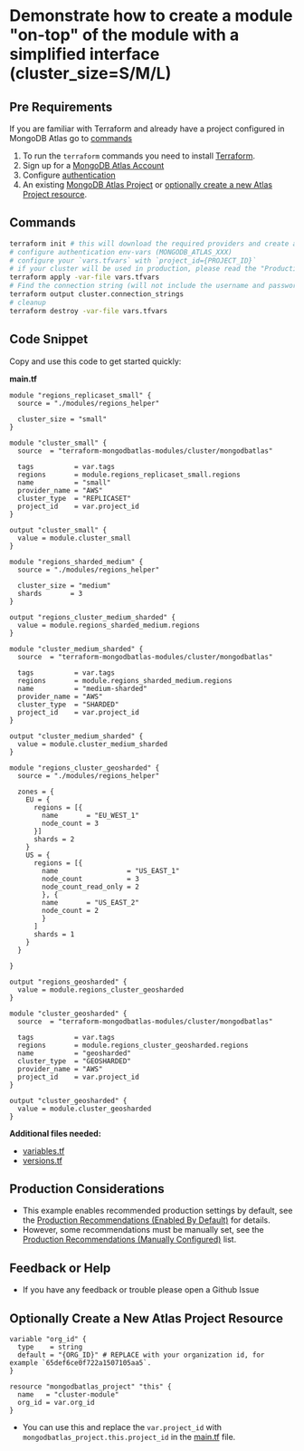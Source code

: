 <!-- This file is used to generate the examples/README.md files -->
# Demonstrate how to create a module "on-top" of the module with a simplified interface (cluster_size=S/M/L)

## Pre Requirements
If you are familiar with Terraform and already have a project configured in MongoDB Atlas go to [commands](#commands)

1. To run the `terraform` commands you need to install [Terraform](https://developer.hashicorp.com/terraform/install).
2. Sign up for a [MongoDB Atlas Account](https://www.mongodb.com/products/integrations/hashicorp-terraform)
3. Configure [authentication](https://registry.terraform.io/providers/mongodb/mongodbatlas/latest/docs#authentication)
4. An existing [MongoDB Atlas Project](https://registry.terraform.io/providers/mongodb/mongodbatlas/latest/docs/resources/project) or [optionally create a new Atlas Project resource](#optionally-create-a-new-atlas-project-resource).

## Commands
```sh
terraform init # this will download the required providers and create a `terraform.lock.hcl` file.
# configure authentication env-vars (MONGODB_ATLAS_XXX)
# configure your `vars.tfvars` with `project_id={PROJECT_ID}`
# if your cluster will be used in production, please read the "Production Considerations" below
terraform apply -var-file vars.tfvars
# Find the connection string (will not include the username and password, see the [database_user](https://registry.terraform.io/providers/mongodb/mongodbatlas/latest/docs/resources/database_user) documentation to configure your app's access)
terraform output cluster.connection_strings
# cleanup
terraform destroy -var-file vars.tfvars
```

## Code Snippet

Copy and use this code to get started quickly:

**main.tf**
```hcl
module "regions_replicaset_small" {
  source = "./modules/regions_helper"

  cluster_size = "small"
}

module "cluster_small" {
  source  = "terraform-mongodbatlas-modules/cluster/mongodbatlas"

  tags          = var.tags
  regions       = module.regions_replicaset_small.regions
  name          = "small"
  provider_name = "AWS"
  cluster_type  = "REPLICASET"
  project_id    = var.project_id
}

output "cluster_small" {
  value = module.cluster_small
}

module "regions_sharded_medium" {
  source = "./modules/regions_helper"

  cluster_size = "medium"
  shards       = 3
}

output "regions_cluster_medium_sharded" {
  value = module.regions_sharded_medium.regions
}

module "cluster_medium_sharded" {
  source  = "terraform-mongodbatlas-modules/cluster/mongodbatlas"

  tags          = var.tags
  regions       = module.regions_sharded_medium.regions
  name          = "medium-sharded"
  provider_name = "AWS"
  cluster_type  = "SHARDED"
  project_id    = var.project_id
}

output "cluster_medium_sharded" {
  value = module.cluster_medium_sharded
}

module "regions_cluster_geosharded" {
  source = "./modules/regions_helper"

  zones = {
    EU = {
      regions = [{
        name       = "EU_WEST_1"
        node_count = 3
      }]
      shards = 2
    }
    US = {
      regions = [{
        name                 = "US_EAST_1"
        node_count           = 3
        node_count_read_only = 2
        }, {
        name       = "US_EAST_2"
        node_count = 2
        }
      ]
      shards = 1
    }
  }

}

output "regions_geosharded" {
  value = module.regions_cluster_geosharded
}

module "cluster_geosharded" {
  source  = "terraform-mongodbatlas-modules/cluster/mongodbatlas"

  tags          = var.tags
  regions       = module.regions_cluster_geosharded.regions
  name          = "geosharded"
  cluster_type  = "GEOSHARDED"
  provider_name = "AWS"
  project_id    = var.project_id
}

output "cluster_geosharded" {
  value = module.cluster_geosharded
}
```

**Additional files needed:**
- [variables.tf](./variables.tf)
- [versions.tf](./versions.tf)

## Production Considerations
- This example enables recommended production settings by default, see the [Production Recommendations (Enabled By Default)](../../README.md#production-recommendations-enabled-by-default) for details.
- However, some recommendations must be manually set, see the [Production Recommendations (Manually Configured)](../../README.md#production-recommendations-manually-configured) list.

## Feedback or Help
- If you have any feedback or trouble please open a Github Issue

## Optionally Create a New Atlas Project Resource
```hcl
variable "org_id" {
  type    = string
  default = "{ORG_ID}" # REPLACE with your organization id, for example `65def6ce0f722a1507105aa5`.
}

resource "mongodbatlas_project" "this" {
  name   = "cluster-module"
  org_id = var.org_id
}
```

- You can use this and replace the `var.project_id` with `mongodbatlas_project.this.project_id` in the [main.tf](./main.tf) file.
